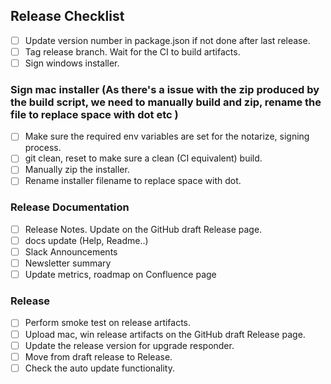 ## Release Checklist

- [ ] Update version number in package.json if not done after last release.
- [ ] Tag release branch. Wait for the CI to build artifacts.
- [ ] Sign windows installer.

### Sign mac installer (As there's a issue with the zip produced by the build script, we need to manually build and zip, rename the file to replace space with dot etc )
- [ ] Make sure the required env variables are set for the notarize, signing process.
- [ ] git clean, reset to make sure a clean (CI equivalent) build.
- [ ] Manually zip the installer.
- [ ] Rename installer filename to replace space with dot.

### Release Documentation
- [ ] Release Notes. Update on the GitHub draft Release page.
- [ ] docs update (Help, Readme..)
- [ ] Slack Announcements
- [ ] Newsletter summary
- [ ] Update metrics, roadmap on Confluence page

### Release  
- [ ] Perform smoke test on release artifacts.
- [ ] Upload mac, win release artifacts on the GitHub draft Release page.
- [ ] Update the release version for upgrade responder.
- [ ] Move from draft release to Release.
- [ ] Check the auto update functionality.
